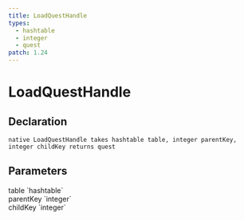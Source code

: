 ```yaml
---
title: LoadQuestHandle
types:
  - hashtable
  - integer
  - quest
patch: 1.24
---
```


# LoadQuestHandle

## Declaration

```
native LoadQuestHandle takes hashtable table, integer parentKey, integer childKey returns quest
```

## Parameters
<dl>
  <dt>table `hashtable`</dt>
  <dd></dd>

  <dt>parentKey `integer`</dt>
  <dd></dd>

  <dt>childKey `integer`</dt>
  <dd></dd>
</dl>
